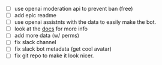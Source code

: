 - [ ] use openai moderation api to prevent ban (free)
- [ ] add epic readme
- [ ] use openai assistnts with the data to easily make the bot.
- [ ] look at the [docs](https://platform.openai.com/docs/api-reference/assistants) for more info
- [ ] add more data (w/ perms)
- [ ] fix slack channel
- [ ] fix slack bot metadata (get cool avatar)
- [ ] fix git repo to make it look nicer.